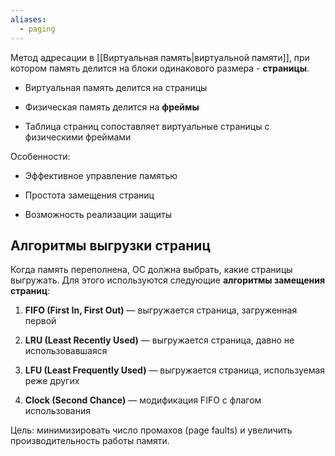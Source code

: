 ```yaml
---
aliases:
  - paging
---
```

Метод адресации в [[Виртуальная память|виртуальной памяти]], при котором память делится на блоки одинакового размера - **страницы**.

- Виртуальная память делится на страницы
    
- Физическая память делится на **фреймы**
    
- Таблица страниц сопоставляет виртуальные страницы с физическими фреймами
    

Особенности:

- Эффективное управление памятью
    
- Простота замещения страниц
    
- Возможность реализации защиты

## Алгоритмы выгрузки страниц

Когда память переполнена, ОС должна выбрать, какие страницы выгружать. Для этого используются следующие **алгоритмы замещения страниц**:

1. **FIFO (First In, First Out)** — выгружается страница, загруженная первой
    
2. **LRU (Least Recently Used)** — выгружается страница, давно не использовавшаяся
    
3. **LFU (Least Frequently Used)** — выгружается страница, используемая реже других
    
4. **Clock (Second Chance)** — модификация FIFO с флагом использования
    

Цель: минимизировать число промахов (page faults) и увеличить производительность работы памяти.